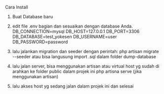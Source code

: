 Cara Install

1. Buat Database baru

2. edit file .env bagian dan sesuaikan dengan database Anda.
DB_CONNECTION=mysql
DB_HOST=127.0.0.1
DB_PORT=3306
DB_DATABASE=test_yokesen
DB_USERNAME=user
DB_PASSWORD=password

3. lalu jalankan migration dan seeder dengan perintah:
php artisan migrate --seeder
atau bisa langusung import .sql dalam folder dump-database

4. lalu jalan server, bisa menggunakan artisan atau virtual host yg sudah di arahkan ke folder public dalam projek ini
php artisna serve (jika menggunakan artisan)

5. lalu akses host yg sedang jalan dalam projek ini dan selesai
